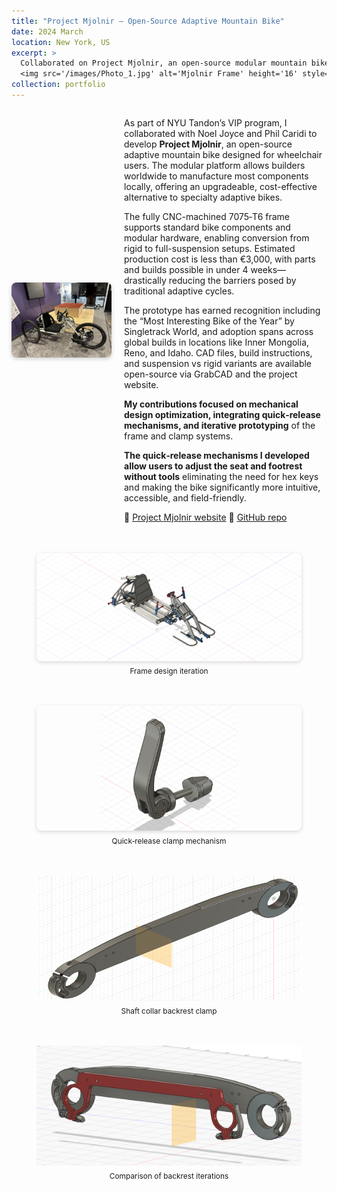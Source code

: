```yaml
---
title: "Project Mjolnir — Open‑Source Adaptive Mountain Bike"
date: 2024 March
location: New York, US
excerpt: >
  Collaborated on Project Mjolnir, an open‑source modular mountain bike for wheelchair users
  <img src='/images/Photo_1.jpg' alt='Mjolnir Frame' height='16' style='vertical-align: middle; margin-left: 6px;'>
collection: portfolio
---
```


<div style="display: flex; align-items: center; gap: 20px; margin-bottom: 1.5em;">
  <img src="/images/Photo_1.jpg" alt="Mjolnir Frame" style="width: 160px; height: auto; border-radius: 8px; box-shadow: 0 2px 6px rgba(0,0,0,0.2);">
  <div>
    <p>
      As part of NYU Tandon’s VIP program, I collaborated with Noel Joyce and Phil Caridi to develop <strong>Project Mjolnir</strong>, an open-source adaptive mountain bike designed for wheelchair users. The modular platform allows builders worldwide to manufacture most components locally, offering an upgradeable, cost-effective alternative to specialty adaptive bikes.
    </p>
    <p>
      The fully CNC-machined 7075‑T6 frame supports standard bike components and modular hardware, enabling conversion from rigid to full-suspension setups. Estimated production cost is less than €3,000, with parts and builds possible in under 4 weeks—drastically reducing the barriers posed by traditional adaptive cycles.
    </p>
    <p>
      The prototype has earned recognition including the “Most Interesting Bike of the Year” by Singletrack World, and adoption spans across global builds in locations like Inner Mongolia, Reno, and Idaho. CAD files, build instructions, and suspension vs rigid variants are available open-source via GrabCAD and the project website.
    </p>
    <p>
      <strong>My contributions focused on mechanical design optimization, integrating quick‑release mechanisms, and iterative prototyping</strong> of the frame and clamp systems. 
    </p>
    <p>
      <strong>The quick‑release mechanisms I developed allow users to adjust the seat and footrest without tools</strong> eliminating the need for hex keys and making the bike significantly more intuitive, accessible, and field-friendly.
    </p>
    <p>
      🔗 <a href="https://projectmjolnir.com/" target="_blank">Project Mjolnir website</a>  
      🔗 <a href="https://github.com/abixxvii/MjolnirMTB" target="_blank">GitHub repo</a>
    </p>
  </div>
</div>

<div style="display: flex; flex-wrap: wrap; justify-content: center; gap: 20px; margin-top: 1em;">
  <figure style="text-align: center; flex: 1; min-width: 280px;">
    <img src="/images/Mjolnir R 2.0 v5_master file.png" alt="Frame Design" style="width: 100%; max-height: 200px; object-fit: contain; border-radius: 8px; box-shadow: 0 2px 6px rgba(0,0,0,0.15);">
    <figcaption style="font-size: 0.85em; margin-top: 0.5em;">Frame design iteration</figcaption>
  </figure>
  <figure style="text-align: center; flex: 1; min-width: 280px;">
    <img src="/images/qrclamp.png" alt="Quick Release Clamp" style="width: 100%; max-height: 200px; object-fit: contain; border-radius: 8px; box-shadow: 0 2px 6px rgba(0,0,0,0.15);">
    <figcaption style="font-size: 0.85em; margin-top: 0.5em;">Quick‑release clamp mechanism</figcaption>
  </figure>
  <figure style="text-align: center; flex: 1; min-width: 280px;">
    <img src="/images/shaftcollar.png" alt="Backrest Clamp" style="width: 100%; max-height: 200px; object‑fit: contain; border‑radius: 8px; box‑shadow: 0 2px 6px rgba(0,0,0,0.15);">
    <figcaption style="font-size: 0.85em; margin-top: 0.5em;">Shaft collar backrest clamp</figcaption>
  </figure>
  <figure style="text-align: center; flex: 1; min-width: 280px;">
    <img src="/images/backrest.png" alt="Backrest Iterations" style="width: 100%; max-height: 200px; object‑fit: contain; border‑radius: 8px; box‑shadow: 0 2px 6px rgba(0,0,0,0.15);">
    <figcaption style="font-size: 0.85em; margin-top: 0.5em;">Comparison of backrest iterations</figcaption>
  </figure>
</div>
